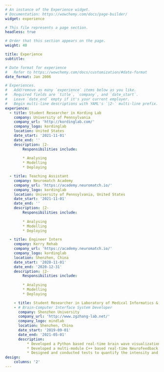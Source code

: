 ```yaml
---
# An instance of the Experience widget.
# Documentation: https://wowchemy.com/docs/page-builder/
widget: experience

# This file represents a page section.
headless: true

# Order that this section appears on the page.
weight: 40

title: Experience
subtitle:

# Date format for experience
#   Refer to https://wowchemy.com/docs/customization/#date-format
date_format: Jan 2006

# Experiences.
#   Add/remove as many `experience` items below as you like.
#   Required fields are `title`, `company`, and `date_start`.
#   Leave `date_end` empty if it's your current employer.
#   Begin multi-line descriptions with YAML's `|2-` multi-line prefix.
experience:
  - title: Student Researcher in Kording Lab
    company: University of Pennsylvania
    company_url: 'http://kordinglab.com/'
    company_logo: kordinglab
    location: United States
    date_start: '2021-11-01'
    date_end: ''
    description: |2-
        Responsibilities include:
        
        * Analysing
        * Modelling
        * Deploying

  - title: Teaching Assistant
    company: Neuromatch Academy
    company_url: 'https://academy.neuromatch.io/'
    company_logo: kordinglab
    location: University of Pennsylvania, United States
    date_start: '2021-11-01'
    date_end: ''
    description: |2-
        Responsibilities include:
        
        * Analysing
        * Modelling
        * Deploying

  - title: Engineer Intern
    company: Kerry Rehab
    company_url: 'https://academy.neuromatch.io/'
    company_logo: kordinglab
    location: Shenzhen, China
    date_start: '2020-11-01'
    date_end: '2020-12-31'
    description: |2-
        Responsibilities include:
        
        * Analysing
        * Modelling
        * Deploying

    - title: Student Researcher in Laboratory of Medical Informatics & Neural Dynamics
    - # Brain-Computer Interface System Developer
      company: Shenzhen University
      company_url: 'http://www.zgzhang-lab.net/'
      company_logo: mindlab
      location: Shenzhen, China
      date_start: '2019-09-01'
      date_end: '2021-05-01'
      description: 
          * Developed a Python based real-time brain wave visualization tool for host computer
          * Developed a multi-module C++ based real-time Neurofeedback system on OpenBCI
          * Designed and conducted tests to quantify the intensity and depth of the system’s modulation of brain wave
design:
    columns: '2'
---
```

